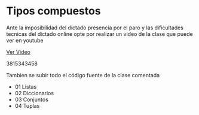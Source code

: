# Tipos compuestos

Ante la imposibilidad del dictado presencia por el paro y las dificultades tecnicas del dictado online opte por realizar un video de la clase que puede ver en youtube 

[Ver Video](https://youtu.be/WRCbiL63KVQ)

3815343458

Tambien se subir todo el código fuente de la clase comentada

- 01 Listas   
- 02 Diccionarios
- 03 Conjuntos
- 04 Tuplas

